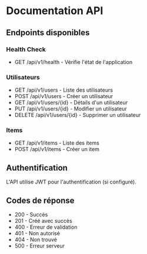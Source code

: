 # Documentation API

## Endpoints disponibles

### Health Check
- GET /api/v1/health - Vérifie l'état de l'application

### Utilisateurs
- GET /api/v1/users - Liste des utilisateurs
- POST /api/v1/users - Créer un utilisateur
- GET /api/v1/users/{id} - Détails d'un utilisateur
- PUT /api/v1/users/{id} - Modifier un utilisateur
- DELETE /api/v1/users/{id} - Supprimer un utilisateur

### Items
- GET /api/v1/items - Liste des items
- POST /api/v1/items - Créer un item

## Authentification
L'API utilise JWT pour l'authentification (si configuré).

## Codes de réponse
- 200 - Succès
- 201 - Créé avec succès
- 400 - Erreur de validation
- 401 - Non autorisé
- 404 - Non trouvé
- 500 - Erreur serveur
